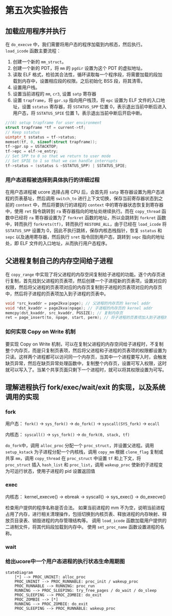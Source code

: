 # 第五次实验报告

## 加载应用程序并执行

在 `do_execve` 中，我们需要将用户态的程序加载到内核态，然后执行。
`load_icode` 函数主要流程：
 1. 创建一个新的 `mm_struct`。
 2. 创建一个新的 PDT，将 `mm` 的 `pgdir` 设置为这个 PDT 的虚拟地址。
 3. 读取 ELF 格式，检验其合法性，循环读取每一个程序段，将需要加载的段加载到内存中，设置相应段的权限。之后初始化 BSS 段，将其清零。
 4. 设置用户栈。
 5. 设置当前进程的 `mm`, `cr3`, 设置 `satp` 寄存器
 6. 设置 `trapframe`，将 `gpr.sp` 指向用户栈顶，将 `epc` 设置为 ELF 文件的入口地址，设置 `sstatus` 寄存器，将 `SSTATUS_SPP` 位置 0，表示退出当前中断后进入用户态，将 `SSTATUS_SPIE` 位置 1，表示退出当前中断后开启中断。

```cpp
//(6) setup trapframe for user environment
struct trapframe *tf = current->tf;
// Keep sstatus
uintptr_t sstatus = tf->status;
memset(tf, 0, sizeof(struct trapframe));
tf->gpr.sp = USTACKTOP;
tf->epc = elf->e_entry;
// Set SPP to 0 so that we return to user mode
// Set SPIE to 1 so that we can handle interrupts
tf->status = (sstatus & ~SSTATUS_SPP) | SSTATUS_SPIE;
```
### 用户态进程被选择到具体执行的详细过程

在用户态进程被 ucore 选择占用 CPU 后，会首先将 `satp` 寄存器设置为用户态进程的页表基址，然后调用 `switch_to` 进行上下文切换，保存当前寄存器状态到之前的 `context` 中，然后将要执行的进程的 `context` 中的寄存器状态恢复到寄存器中，使用 `ret` 指令跳转到 `ra` 寄存器指向的地址处继续执行。而在 `copy_thread` 函数中已经将 `ra` 寄存器设置为了 `forkret` 函数的地址，所以会跳转到 `forkret` 函数中，转而执行 `forkrets(tf)`，转而执行 `RESTORE_ALL`，由于已经在 `load_icode` 将 `SSTATUS_SPP` 设置为 0，因此不执行跳转，保存内核态栈指针，恢复 `sstatus` 和 `sepc` 以及通用寄存器，然后执行 `sret` 指令回到用户态，跳转到 `sepc` 指向的地址处，即 ELF 文件的入口地址，从而执行用户态程序。

## 父进程复制自己的内存空间给子进程

在 `copy_range` 中实现了将父进程的内存空间复制给子进程的功能。逐个内存页进行复制，首先找到父进程的页表项，然后创建一个子进程新的页表项，设置对应的权限，然后将父进程的页表项对应的内存页复制到子进程的页表项对应的内存页中，然后将子进程的页表项加入到子进程的页表中。

```cpp
void *src_kvaddr = page2kva(page); // 父进程的内存页的 kernel addr
void *dst_kvaddr = page2kva(npage); // 子进程的内存页的 kernel addr
memcpy(dst_kvaddr, src_kvaddr, PGSIZE); // 复制内存页
ret = page_insert(to, npage, start, perm); // 将子进程的页表项加入到子进程的页表中
```

### 如何实现 Copy on Write 机制

要实现 Copy on Write 机制，可以在复制父进程的内存空间给子进程时，不复制整个内存页，而是只复制页表项，然后将父进程和子进程的页表项的权限都设置为只读。这样两个进程都可以访问同一个内存页，当其中一个进程要写入时，会触发缺页异常，然后在缺页异常处理函数中，复制整个内存页，设置可写入权限，这时就可以写入了。当某个共享页面只剩下一个进程时，就可以将其权限设置为可写。

## 理解进程执行 fork/exec/wait/exit 的实现，以及系统调用的实现

### fork

用户态：
`fork()` -> `sys_fork()` -> `do_fork()` -> `syscall(SYS_fork)` -> `ecall` 

内核态：
`syscall()` -> `sys_fork()` -> `do_fork(0, stack, tf)`

`do_fork`中，调用 `alloc_proc` 分配一个 `proc_struct`，并设置父进程。调用 `setup_kstack` 为子进程分配一个内核栈，调用 `copy_mm` 根据 `clone_flag` 复制或共享 `mm`，调用 `copy_thread` 在 `proc_struct` 中设置 `tf` 和上下文，将 `proc_struct` 插入 `hash_list` 和 `proc_list`，调用 `wakeup_proc` 使新的子进程变为可运行状态，使用子进程的 pid 设置返回值

### exec

内核态：
kernel_execve() -> ebreak -> syscall() -> sys_exec() -> do_execve()

检查用户提供的程序名称是否合法。
如果当前进程的 mm 不为空，说明当前进程占用了内存，进行相关清理操作，包括切换到内核页表、释放进程的内存映射、释放页目录表、销毁进程的内存管理结构等。
调用 `load_icode` 函数加载用户提供的二进制文件，将其代码段加载到内存中。
使用 `set_proc_name` 函数设置进程的名称。

### wait




### 给出ucore中一个用户态进程的执行状态生命周期图
```mermaid
stateDiagram
    [*] --> PROC_UNINIT: alloc_proc
    PROC_UNINIT --> PROC_RUNNABLE: proc_init / wakeup_proc
    PROC_RUNNABLE --> RUNNING: proc_run
    RUNNING --> PROC_SLEEPING: try_free_pages / do_wait / do_sleep
    PROC_SLEEPING --> PROC_ZOMBIE: do_exit
    PROC_ZOMBIE --> [*]
    RUNNING --> PROC_ZOMBIE: do_exit
    PROC_SLEEPING --> PROC_RUNNABLE: wakeup_proc
```
